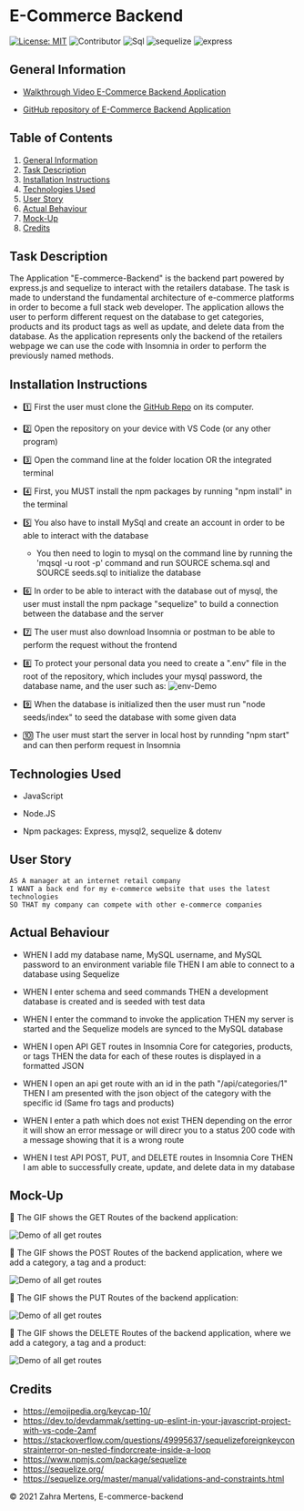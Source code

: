 # E-Commerce Backend

[![License: MIT](https://img.shields.io/badge/License-MIT-yellow.svg)](https://opensource.org/licenses/MIT) ![Contributor](https://img.shields.io/badge/Contributor-1-green.svg) ![Sql](https://img.shields.io/badge/Npm-MySql-red.svg) ![sequelize](https://img.shields.io/badge/Npm-sequelize-red.svg) ![express](https://img.shields.io/badge/Npm-expressJs-red.svg)


## General Information
 
* [Walkthrough Video E-Commerce Backend Application](https://drive.google.com/file/d/1TQjMN9b0bPNxH9o8W0OZ_EAZtV5mjvQU/view?usp=sharing)

* [GitHub repository of E-Commerce Backend Application](https://github.com/ZahraMertens/E-commerce-backend.git)


## Table of Contents
1. [General Information](#general-information)
2. [Task Description](#task-description)
3. [Installation Instructions](#installation-instructions)
5. [Technologies Used](#technologies-used)
6. [User Story](#user-story)
7. [Actual Behaviour](#actual-behaviour)
8. [Mock-Up](#mock-up)
9. [Credits](#credits)


## Task Description

The Application "E-commerce-Backend" is the backend part powered by express.js and sequelize to interact with the retailers database. The task is made to understand the fundamental architecture of e-commerce platforms in order to become a full stack web developer. The application allows the user to perform different request on the database to get categories, products and its product tags as well as update, and delete data from the database. As the application represents only the backend of the retailers webpage we can use the code with Insomnia in order to perform the previously named methods.

## Installation Instructions

* 1️⃣ First the user must clone the [GitHub Repo](https://github.com/ZahraMertens/E-commerce-backend.git) on its computer.

* 2️⃣ Open the repository on your device with VS Code (or any other program)

* 3️⃣ Open the command line at the folder location OR the integrated terminal 

* 4️⃣ First, you MUST install the npm packages by running "npm install" in the terminal

* 5️⃣ You also have to install MySql and create an account in order to be able to interact with the database

   * You then need to login to mysql on the command line by running the 'mqsql -u root -p' command and run SOURCE schema.sql and SOURCE seeds.sql to initialize the database

* 6️⃣ In order to be able to interact with the database out of mysql, the user must install the npm package "sequelize" to build a connection between the database and the server

* 7️⃣ The user must also download Insomnia or postman to be able to perform the request without the frontend

* 8️⃣ To protect your personal data you need to create a ".env" file in the root of the repository, which includes your mysql password, the database name, and the user such as:  ![env-Demo](./Assets/Readme/env_demo.png)

* 9️⃣ When the database is initialized then the user must run "node seeds/index" to seed the database with some given data

* 🔟 The user must start the server in local host by runnding "npm start" and can then perform request in Insomnia

## Technologies Used

* JavaScript

* Node.JS

* Npm packages: Express, mysql2, sequelize & dotenv

## User Story

```
AS A manager at an internet retail company
I WANT a back end for my e-commerce website that uses the latest technologies
SO THAT my company can compete with other e-commerce companies
```

## Actual Behaviour

* WHEN I add my database name, MySQL username, and MySQL password to an environment variable file THEN I am able to connect to a database using Sequelize

* WHEN I enter schema and seed commands THEN a development database is created and is seeded with test data

* WHEN I enter the command to invoke the application THEN my server is started and the Sequelize models are synced to the MySQL database

* WHEN I open API GET routes in Insomnia Core for categories, products, or tags THEN the data for each of these routes is displayed in a formatted JSON

* WHEN I open an api get route with an id in the path "/api/categories/1" THEN I am presented with the json object of the category with the specific id (Same fro tags and products)

* WHEN I enter a path which does not exist THEN depending on the error it will show an error message or will direcr you to a status 200 code with a message showing that it is a wrong route

* WHEN I test API POST, PUT, and DELETE routes in Insomnia Core THEN I am able to successfully create, update, and delete data in my database


## Mock-Up

🎥 The GIF shows the GET Routes of the backend application:

![Demo of all get routes](./Assets/Readme/get-routes.gif)

🎥 The GIF shows the POST Routes of the backend application, where we add a category, a tag and a product:

![Demo of all get routes](./Assets/Readme/post-routes.gif)

🎥 The GIF shows the PUT Routes of the backend application:

![Demo of all get routes](./Assets/Readme/put-routes.gif)

🎥 The GIF shows the DELETE Routes of the backend application, where we add a category, a tag and a product:

![Demo of all get routes](./Assets/Readme/delete-routes.gif)


## Credits

* https://emojipedia.org/keycap-10/
* https://dev.to/devdammak/setting-up-eslint-in-your-javascript-project-with-vs-code-2amf
* https://stackoverflow.com/questions/49995637/sequelizeforeignkeyconstrainterror-on-nested-findorcreate-inside-a-loop
* https://www.npmjs.com/package/sequelize
* https://sequelize.org/
* https://sequelize.org/master/manual/validations-and-constraints.html


© 2021 Zahra Mertens, E-commerce-backend
